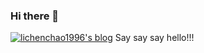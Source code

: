 ### Hi there 👋

<!--
**lichenchao1996/lichenchao1996** is a ✨ _special_ ✨ repository because its `README.md` (this file) appears on your GitHub profile.
-->
[![lichenchao1996's blog](https://121.40.48.26)](https://github.com/anuraghazra/github-readme-stats)
Say say say hello!!!
